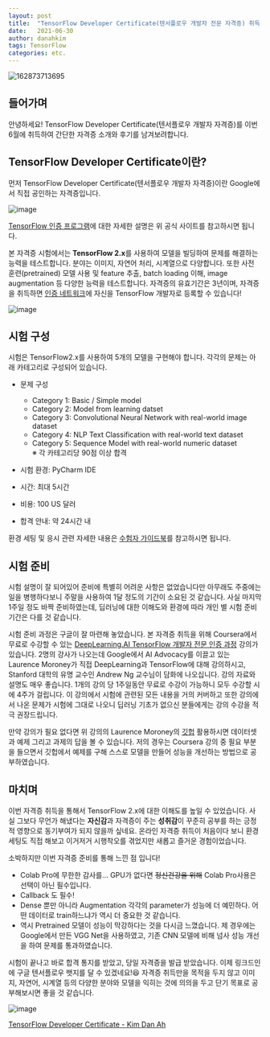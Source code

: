 ```yaml
---
layout: post
title:  "TensorFlow Developer Certificate(텐서플로우 개발자 전문 자격증) 취득 후기"
date:   2021-06-30
author: danahkim
tags: TensorFlow
categories: etc.
---
```


![162873713695](https://user-images.githubusercontent.com/62828866/129131720-299a1329-c499-4834-aeec-13140d46db3b.png)

## 들어가며

안녕하세요! TensorFlow Developer Certificate(텐서플로우 개발자 자격증)를 이번 6월에 취득하여 간단한 자격증 소개와 후기를 남겨보려합니다. 



## TensorFlow Developer Certificate이란?
먼저 TensorFlow Developer Certificate(텐서플로우 개발자 자격증)이란 Google에서 직접 공인하는 자격증입니다. 

![image](https://user-images.githubusercontent.com/62828866/129132700-428a7860-c7bb-447f-a09b-2cd32276fe48.png)

[TensorFlow 인증 프로그램](https://www.tensorflow.org/certificate)에 대한 자세한 설명은 위 공식 사이트를 참고하시면 됩니다.

본 자격증 시험에서는 **TensorFlow 2.x**를 사용하여 모델을 빌딩하여 문제를 해결하는 능력을 테스트합니다. 분야는 이미지, 자연어 처리, 시계열으로 다양합니다. 또한 사전 훈련(pretrained) 모델 사용 및 feature 추출, batch loading 이해, image augmentation 등 다양한 능력을 테스트합니다.
자격증의 유효기간은 3년이며, 자격증을 취득하면 [인증 네트워크](https://developers.google.com/certification/directory/tensorflow)에 자신을 TensorFlow 개발자로 등록할 수 있습니다!

![image](https://user-images.githubusercontent.com/62828866/129133169-e4993042-1d0b-403a-8df6-c0a914a89d35.png)



## 시험 구성
시험은 TensorFlow2.x를 사용하여 5개의 모델을 구현해야 합니다. 각각의 문제는 아래 카테고리로 구성되어 있습니다.

* 문제 구성
  * Category 1: Basic / Simple model
  * Category 2: Model from learning datset
  * Category 3: Convolutional Neural Network with real-world image dataset
  * Category 4: NLP Text Classification with real-world text dataset
  * Category 5: Sequence Model with real-world numeric dataset   
  ※ 각 카테고리당 90점 이상 합격

* 시험 환경: PyCharm IDE
* 시간: 최대 5시간
* 비용: 100 US 달러
* 합격 안내: 약 24시간 내

환경 세팅 및 응시 관련 자세한 내용은 [수험자 가이드북](https://www.tensorflow.org/extras/cert/TF_Certificate_Candidate_Handbook_ko.pdf)를 참고하시면 됩니다.



## 시험 준비
시험 설명이 잘 되어있어 준비에 특별히 어려운 사항은 없었습니다만 아무래도 주중에는 일을 병행하다보니 주말을 사용하여 1달 정도의 기간이 소요된 것 같습니다. 사실 마지막 1주일 정도 바짝 준비하였는데, 딥러닝에 대한 이해도와 환경에 따라 개인 별 시험 준비기간은 다를 것 같습니다.

시험 준비 과정은 구글이 잘 마련해 놓았습니다. 본 자격증 취득을 위해 Coursera에서 무료로 수강할 수 있는 [DeepLearning.AI TensorFlow 개발자 전문 인증 과정](https://www.coursera.org/professional-certificates/tensorflow-in-practice) 강의가 있습니다. 2명의 강사가 나오는데 Google에서 AI Advocacy를 이끌고 있는 Laurence Moroney가 직접 DeepLearning과 TensorFlow에 대해 강의하시고, Stanford 대학의 유명 교수인 Andrew Ng 교수님이 담화에 나오십니다. 강의 자료와 설명도 매우 좋습니다. 1개의 강의 당 1주일동안 무료로 수강이 가능하니 모두 수강할 시에 4주가 걸립니다. 이 강의에서 시험에 관련된 모든 내용을 거의 커버하고 또한 강의에서 나온 문제가 시험에 그대로 나오니 딥러닝 기초가 없으신 분들에게는 강의 수강을 적극 권장드립니다.

만약 강의가 필요 없다면 위 강의의 Laurence Moroney의 [깃헙](https://github.com/lmoroney/dlaicourse) 활용하시면 데이터셋과 예제 그리고 과제의 답을 볼 수 있습니다. 저의 경우는 Coursera 강의 중 필요 부분을 들으면서 깃헙에서 예제를 구해 스스로 모델을 만들어 성능을 개선하는 방법으로 공부하였습니다.



## 마치며

이번 자격증 취득을 통해서 TensorFlow 2.x에 대한 이해도를 높일 수 있었습니다. 사실 그보다 무언가 해냈다는 **자신감**과 자격증이 주는 **성취감**이 꾸준히 공부를 하는 긍정적 영향으로 동기부여가 되지 않을까 싶네요. 온라인 자격증 취득이 처음이다 보니 환경 세팅도 직접 해보고 이거저거 시행착오를 겪었지만 새롭고 즐거운 경험이었습니다.

소박하지만 이번 자격증 준비를 통해 느낀 점 입니다!

* Colab Pro에 무한한 감사를...  GPU가 없다면 ~~정신건강을 위해~~ Colab Pro사용은 선택이 아닌 필수입니다.
* Callback 도 필수!
* Dense 뿐만 아니라 Augmentation 각각의 parameter가 성능에 더 예민하다. 어떤 데이터로 train하느냐가 역시 더 중요한 것 같습니다.
* 역시 Pretrained 모델이 성능이 막강하다는 것을 다시금 느꼈습니다. 제 경우에는 Google에서 만든 VGG Net을 사용하였고, 기존 CNN 모델에 비해 넘사 성능 개선을 하여 문제를 통과하였습니다.

시험이 끝나고 바로 합격 통지를 받았고, 당일 자격증을 발급 받았습니다. 이제 링크드인에 구글 텐서플로우 뱃지를 달 수 있겠네요!😆 자격증 취득만을 목적을 두지 않고 이미지, 자연어, 시계열 등의 다양한 분야와 모델을 익히는 것에 의의을 두고 단기 목표로 공부해보시면 좋을 것 같습니다.

![image](https://user-images.githubusercontent.com/62828866/129131796-8540df67-2f7d-4701-9710-94a911bc5bc6.png)

[TensorFlow Developer Certificate - Kim Dan Ah](https://www.credential.net/75d16cdd-ee28-4bc3-9222-59f0f87ee479)


